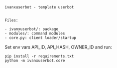     ivanxuserbot - template userbot


    Files:

    - ivanxuserbot/: package
    - modules/: command modules
    - core.py: client loader/startup

Set env vars API_ID, API_HASH, OWNER_ID and run:

    pip install -r requirements.txt
    python -m ivanxuserbot.core
